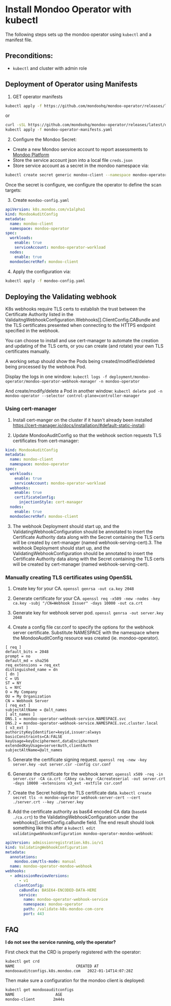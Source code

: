 # Install Mondoo Operator with kubectl

The following steps sets up the mondoo operator using `kubectl` and a manifest file.

## Preconditions:

- `kubectl` and cluster with admin role

## Deployment of Operator using Manifests

1. GET operator manifests

```bash
kubectl apply -f https://github.com/mondoohq/mondoo-operator/releases/latest/download/mondoo-operator-manifests.yaml
```

or

```bash
curl -sSL https://github.com/mondoohq/mondoo-operator/releases/latest/download/mondoo-operator-manifests.yaml > mondoo-operator-manifests.yaml
kubectl apply -f mondoo-operator-manifests.yaml
```

2. Configure the Mondoo Secret:

- Create a new Mondoo service account to report assessments to [Mondoo Platform](https://mondoo.com/docs/platform/service_accounts)
- Store the service account json into a local file `creds.json`
- Store service account as a secret in the mondoo namespace via:

```bash
kubectl create secret generic mondoo-client --namespace mondoo-operator --from-file=config=creds.json
```

Once the secret is configure, we configure the operator to define the scan targets:

3. Create `mondoo-config.yaml`

```yaml
apiVersion: k8s.mondoo.com/v1alpha1
kind: MondooAuditConfig
metadata:
  name: mondoo-client
  namespace: mondoo-operator
spec:
  workloads:
    enable: true
    serviceAccount: mondoo-operator-workload
  nodes:
    enable: true
  mondooSecretRef: mondoo-client
```

4. Apply the configuration via:

```bash
kubectl apply -f mondoo-config.yaml
```

## Deploying the Validating webhook

K8s webhooks require TLS certs to establish the trust between the Certificate Authority listed in the ValidaitngWebhookConfiguration.Webhooks[].ClientConfig.CABundle and the TLS certificates presented when connecting to the HTTPS endpoint specified in the webhook.

You can choose to install and use cert-manager to automate the creation and updating of the TLS certs, or you can create (and rotate) your own TLS certificates manually.

A working setup should show the Pods being created/modified/deleted being processed by the webhook Pod.

Display the logs in one window:
`kubectl logs -f deployment/mondoo-operator/mondoo-operator-webhook-manager -n mondoo-operator`

And create/modify/delete a Pod in another window:
`kubectl delete pod -n mondoo-operator --selector control-plane=controller-manager`

### Using cert-manager

1. Install cert-manger on the cluster if it hasn't already been installed https://cert-manager.io/docs/installation/#default-static-install:

2. Update MondooAuditConfig so that the webhook section requests TLS certificates from cert-manager:

```yaml
kind: MondooAuditConfig
metadata:
  name: mondoo-client
  namespace: mondoo-operator
spec:
  workloads:
    enable: true
    serviceAccount: mondoo-operator-workload
  webhooks:
    enable: true
    certificateConfig:
      injectionStyle: cert-manager
  nodes:
    enable: true
  mondooSecretRef: mondoo-client
```

3. The webhook Deployment should start up, and the ValidatingWebhookConfiguration should be annotated to insert the Certificate Authority data along with the Secret containing the TLS certs will be created by cert-manager (named webhook-serving-cert).3. The webhook Deployment should start up, and the ValidatingWebhookConfiguration should be annotated to insert the Certificate Authority data along with the Secret containing the TLS certs will be created by cert-manager (named webhook-serving-cert).

### Manually creating TLS certificates using OpenSSL

1. Create key for your CA.
   `openssl genrsa -out ca.key 2048`

2. Generate certificate for your CA.
   `openssl req -x509 -new -nodes -key ca.key -subj "/CN=Webhook Issuer" -days 10000 -out ca.crt`

3. Generate key for webhook server pod.
   `openssl genrsa -out server.key 2048`

4. Create a config file csr.conf to specify the options for the webhook server certificate. Substitute NAMESPACE with the namespace where the MondooAuditConfig resource was created (ie. mondoo-operator).

```
[ req ]
default_bits = 2048
prompt = no
default_md = sha256
req_extensions = req_ext
distinguished_name = dn
[ dn ]
C = US
ST = NY
L = NYC
O = My Company
OU = My Organization
CN = Webhook Server
[ req_ext ]
subjectAltName = @alt_names
[ alt_names ]
DNS.1 = mondoo-operator-webhook-service.NAMESPACE.svc
DNS.2 = mondoo-operator-webhook-service.NAMESPACE.svc.cluster.local
[ v3_ext ]
authorityKeyIdentifier=keyid,issuer:always
basicConstraints=CA:FALSE
keyUsage=keyEncipherment,dataEncipherment
extendedKeyUsage=serverAuth,clientAuth
subjectAltName=@alt_names
```

5. Generate the certificate signing request.
   `openssl req -new -key server.key -out server.csr -config csr.conf`

6. Generate the certificate for the webhook server.
   `openssl x509 -req -in server.csr -CA ca.crt -CAkey ca.key -CAcreateserial -out server.crt -days 10000 -extensions v3_ext -extfile csr.conf`

7. Create the Secret holding the TLS certificate data.
   `kubectl create secret tls -n mondoo-operator webhook-server-cert --cert ./server.crt --key ./server.key`

8. Add the certificate authority as bas64 encoded CA data (`base64 ./ca.crt`) to the ValidatingWebhookConfiguration under the webhooks[].clientConfig.caBundle field. The end result should look something like this after a `kubectl edit validatingwebhookconfiguration mondoo-operator-mondoo-webhook`:

```yaml
apiVersion: admissionregistration.k8s.io/v1
kind: ValidatingWebhookConfiguration
metadata:
  annotations:
    mondoo.com/tls-mode: manual
  name: mondoo-operator-mondoo-webhook
webhooks:
  - admissionReviewVersions:
      - v1
    clientConfig:
      caBundle: BASE64-ENCODED-DATA-HERE
      service:
        name: mondoo-operator-webhook-service
        namespace: mondoo-operator
        path: /validate-k8s-mondoo-com-core
        port: 443
```

## FAQ

**I do not see the service running, only the operator?**

First check that the CRD is properly registered with the operator:

```bash
kubectl get crd
NAME                           CREATED AT
mondooauditconfigs.k8s.mondoo.com   2022-01-14T14:07:28Z
```

Then make sure a configuration for the mondoo client is deployed:

```bash
kubectl get mondooauditconfigs
NAME                  AGE
mondoo-client        2m44s
```
